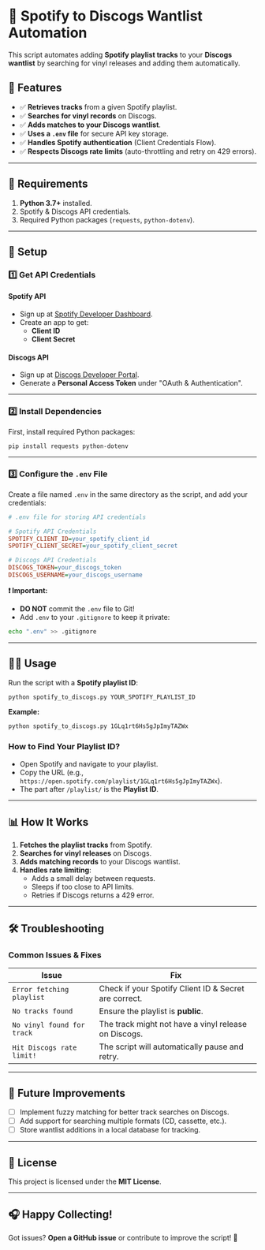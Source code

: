 # 🎵 Spotify to Discogs Wantlist Automation

This script automates adding **Spotify playlist tracks** to your **Discogs wantlist** by searching for vinyl releases and adding them automatically.

## 🚀 Features
- ✅ **Retrieves tracks** from a given Spotify playlist.
- ✅ **Searches for vinyl records** on Discogs.
- ✅ **Adds matches to your Discogs wantlist**.
- ✅ **Uses a `.env` file** for secure API key storage.
- ✅ **Handles Spotify authentication** (Client Credentials Flow).
- ✅ **Respects Discogs rate limits** (auto-throttling and retry on 429 errors).

---

## 📜 Requirements

1. **Python 3.7+** installed.
2. Spotify & Discogs API credentials.
3. Required Python packages (`requests`, `python-dotenv`).

---

## 🔧 Setup

### **1️⃣ Get API Credentials**
#### **Spotify API**
- Sign up at [Spotify Developer Dashboard](https://developer.spotify.com/dashboard/).
- Create an app to get:
  - **Client ID**
  - **Client Secret**

#### **Discogs API**
- Sign up at [Discogs Developer Portal](https://www.discogs.com/developers/).
- Generate a **Personal Access Token** under "OAuth & Authentication".

---

### **2️⃣ Install Dependencies**
First, install required Python packages:

```sh
pip install requests python-dotenv
```

---

### **3️⃣ Configure the `.env` File**
Create a file named `.env` in the same directory as the script, and add your credentials:

```ini
# .env file for storing API credentials

# Spotify API Credentials
SPOTIFY_CLIENT_ID=your_spotify_client_id
SPOTIFY_CLIENT_SECRET=your_spotify_client_secret

# Discogs API Credentials
DISCOGS_TOKEN=your_discogs_token
DISCOGS_USERNAME=your_discogs_username
```

**❗ Important:**  
- **DO NOT** commit the `.env` file to Git!  
- Add `.env` to your `.gitignore` to keep it private:

```sh
echo ".env" >> .gitignore
```

---

## 🏃‍♂️ Usage

Run the script with a **Spotify playlist ID**:

```sh
python spotify_to_discogs.py YOUR_SPOTIFY_PLAYLIST_ID
```

**Example:**
```sh
python spotify_to_discogs.py 1GLq1rt6Hs5gJpImyTAZWx
```

### **How to Find Your Playlist ID?**
- Open Spotify and navigate to your playlist.
- Copy the URL (e.g., `https://open.spotify.com/playlist/1GLq1rt6Hs5gJpImyTAZWx`).
- The part after `/playlist/` is the **Playlist ID**.

---

## 📊 How It Works

1. **Fetches the playlist tracks** from Spotify.
2. **Searches for vinyl releases** on Discogs.
3. **Adds matching records** to your Discogs wantlist.
4. **Handles rate limiting**:
   - Adds a small delay between requests.
   - Sleeps if too close to API limits.
   - Retries if Discogs returns a 429 error.

---

## 🛠 Troubleshooting

### **Common Issues & Fixes**
| Issue | Fix |
|------|------|
| `Error fetching playlist` | Check if your Spotify Client ID & Secret are correct. |
| `No tracks found` | Ensure the playlist is **public**. |
| `No vinyl found for track` | The track might not have a vinyl release on Discogs. |
| `Hit Discogs rate limit!` | The script will automatically pause and retry. |

---

## 🔄 Future Improvements
- [ ] Implement fuzzy matching for better track searches on Discogs.
- [ ] Add support for searching multiple formats (CD, cassette, etc.).
- [ ] Store wantlist additions in a local database for tracking.

---

## 📜 License
This project is licensed under the **MIT License**.

---

## 🎧 Happy Collecting!
Got issues? **Open a GitHub issue** or contribute to improve the script! 🚀


